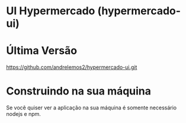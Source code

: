UI Hypermercado (hypermercado-ui)
==========================

Última Versão
==========================

https://github.com/andrelemos2/hypermercado-ui.git

Construindo na sua máquina
==========================
Se você quiser ver a aplicação na sua máquina é somente necessário nodejs e npm.
